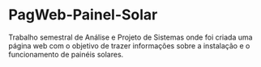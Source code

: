 # PagWeb-Painel-Solar
Trabalho semestral de Análise e Projeto de Sistemas onde foi criada uma página web com o objetivo de trazer informações sobre a instalação e o funcionamento de painéis solares.

